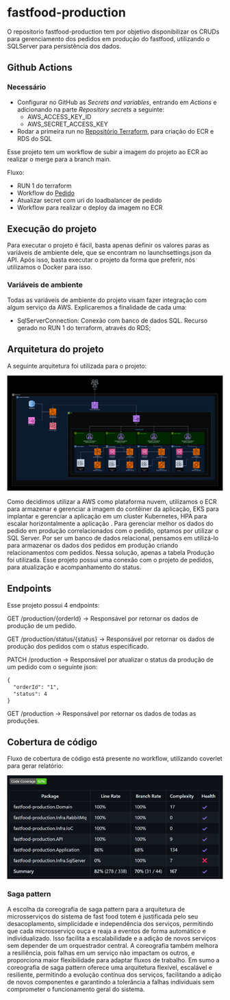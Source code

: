 # fastfood-production

O repositorio fastfood-production tem por objetivo disponibilizar os CRUDs para gerenciamento dos pedidos em produção do fastfood, utilizando o SQLServer para persistência dos dados.

## Github Actions
### Necessário
* Configurar no GitHub as *Secrets and variables*, entrando em *Actions* e adicionando na parte *Repository secrets* a seguinte:
  * AWS_ACCESS_KEY_ID 
  * AWS_SECRET_ACCESS_KEY
* Rodar a primeira run no [Repositório Terraform](https://github.com/pos-4soat/fastfood-infra), para criação do ECR e RDS do SQL

Esse projeto tem um workflow de subir a imagem do projeto ao ECR ao realizar o merge para a branch main.

Fluxo:
* RUN 1 do terraform
* Workflow do [Pedido](https://github.com/pos-4soat/fastfood-orders)
* Atualizar secret com uri do loadbalancer de pedido
* Workflow para realizar o deploy da imagem no ECR

## Execução do projeto
Para executar o projeto é fácil, basta apenas definir os valores paras as variáveis de ambiente dele, que se encontram no launchsettings.json da API.
Após isso, basta executar o projeto da forma que preferir, nós utilizamos o Docker para isso.

### Variáveis de ambiente
Todas as variáveis de ambiente do projeto visam fazer integração com algum serviço da AWS. Explicaremos a finalidade de cada uma:

- SqlServerConnection: Conexão com banco de dados SQL. Recurso gerado no RUN 1 do terraform, através do RDS;

## Arquitetura do projeto
A seguinte arquitetura foi utilizada para o projeto:

![Texto Alternativo](./images/ArqMS.png)

Como decidimos utilizar a AWS como plataforma nuvem, utilizamos o ECR para armazenar e gerenciar a imagem do contêiner da aplicação, EKS para implantar e gerenciar a aplicação em um cluster Kubernetes, HPA para escalar horizontalmente a aplicação . 
Para gerenciar melhor os dados do pedido em produção correlacionados com o pedido, optamos por utilizar o SQL Server. Por ser um banco de dados relacional, pensamos em utilizá-lo para armazenar os dados dos pedidos em produção criando relacionamentos com pedidos. Nessa solução, apenas a tabela Produção foi utilizada.
Esse projeto possui uma conexão com o projeto de pedidos, para atualização e acompanhamento do status.

## Endpoints

Esse projeto possui 4 endpoints:

GET /production/{orderId} -> Responsável por retornar os dados de produção de um pedido.

GET /production/status/{status} -> Responsável por retornar os dados de produção dos pedidos com o status especificado.

PATCH /production -> Responsável por atualizar o status da produção de um pedido com o seguinte json:
```
{
  "orderId": "1",
  "status": 4
}
```

GET /production -> Responsável por retornar os dados de todas as produções.

## Cobertura de código
Fluxo de cobertura de código está presente no workflow, utilizando coverlet para gerar relatório:

![CoberturaCodigo](./images/CoberturaCodigo.png)

### Saga pattern
A escolha da coreografia de saga pattern para a arquitetura de microsserviços do sistema de fast food totem é justificada pelo seu desacoplamento, simplicidade e independência dos serviços, permitindo que cada microsserviço ouça e reaja a eventos de forma automático e individualizado. Isso facilita a escalabilidade e a adição de novos serviços sem depender de um orquestrador central. A coreografia também melhora a resiliência, pois falhas em um serviço não impactam os outros, e proporciona maior flexibilidade para adaptar fluxos de trabalho.
Em sumo a coreografia de saga pattern oferece uma arquitetura flexível, escalável e resiliente, permitindo a evolução contínua dos serviços, facilitando a adição de novos componentes e garantindo a tolerância a falhas individuais sem comprometer o funcionamento geral do sistema.
